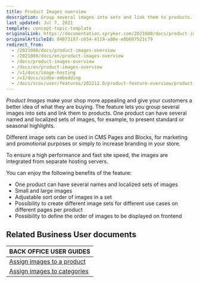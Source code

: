 ```yaml
---
title: Product Images overview
description: Group several images into sets and link them to products. One product can have several named and localized sets of images.
last_updated: Jul 7, 2021
template: concept-topic-template
originalLink: https://documentation.spryker.com/2021080/docs/product-images-overview
originalArticleId: 04873187-c654-4119-a80e-e8b607521c79
redirect_from:
  - /2021080/docs/product-images-overview
  - /2021080/docs/en/product-images-overview
  - /docs/product-images-overview
  - /docs/en/product-images-overview
  - /v1/docs/image-hosting
  - /v1/docs/video-embedding
  - /docs/scos/user/features/202212.0/product-feature-overview/product-images-overview.html
---
```


*Product Images* make your shop more appealing and give your customers a better idea of what they are buying. The feature lets you group several images into sets and link them to products. One product can have several named and localized sets of images, for example, to present standard or seasonal highlights.

Different image sets can be used in CMS Pages and Blocks, for marketing and promotional purposes or simply to increase branding in your store.

To ensure a high performance and fast site speed, the images are integrated from separate hosting servers.

You can enjoy the following benefits of the feature:

* One product can have several names and localized sets of images
* Small and large images
* Adjustable sort order of images in a set
* Possibility to create different image sets for different use cases on different pages per product
* Possibility to define the order of images to be displayed on frontend

## Related Business User documents

|BACK OFFICE USER GUIDES|
|---|
| [Assign images to a product](/docs/pbc/all/product-information-management/{{page.version}}/manage-in-the-back-office/products/manage-abstract-products-and-product-bundles/create-abstract-products-and-product-bundles.html#optional-add-images) |
| [Assign images to categories](/docs/pbc/all/product-information-management/{{page.version}}/manage-in-the-back-office/category/create-categories.html) |
